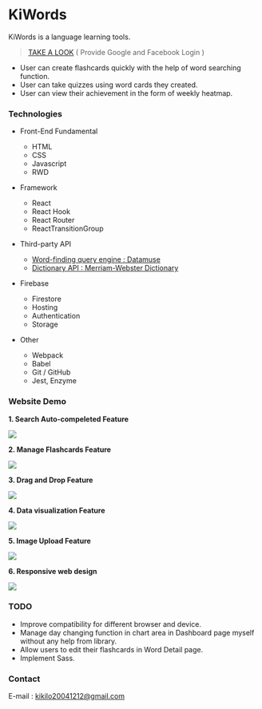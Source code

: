 # KiWords

KiWords is a language learning tools.
>[TAKE A LOOK](https://kiwords-c058b.web.app/) ( Provide Google and Facebook Login )
- User can create flashcards quickly with the help of word searching function.
- User can take quizzes using word cards they created.
- User can view their achievement in the form of weekly heatmap.

### Technologies

- Front-End Fundamental
  - HTML
  - CSS
  - Javascript
  - RWD

- Framework
  - React
  - React Hook
  - React Router
  - ReactTransitionGroup

- Third-party API
  - [Word-finding query engine : Datamuse](https://www.datamuse.com/api/)
  - [Dictionary API : Merriam-Webster Dictionary](https://dictionaryapi.com/)

- Firebase
  - Firestore
  - Hosting
  - Authentication
  - Storage

- Other
  - Webpack
  - Babel
  - Git / GitHub
  - Jest, Enzyme
  
### Website Demo
  
**1.  Search Auto-compeleted Feature**

 <img src="https://i.imgur.com/QU2cYP9.gif"/>
 
**2.  Manage Flashcards Feature**

 <img src="https://i.imgur.com/v5Uaqcr.gif"/>
 
**3.  Drag and Drop Feature**

 <img src="https://i.imgur.com/W0wN2Bb.gif"/>
 
**4.  Data visualization Feature**

 <img src="https://i.imgur.com/zH2IW4Q.gif"/>
 
**5.  Image Upload Feature**

 <img src="https://i.imgur.com/uZdEiFK.gif"/>
 
**6.  Responsive web design**

 <img src="https://i.imgur.com/gLZrZeK.gif"/>
 
### TODO
- Improve compatibility for different browser and device.
- Manage day changing function in chart area in Dashboard page myself without any help from library.
- Allow users to edit their flashcards in Word Detail page.
- Implement Sass.

### Contact
E-mail : kikilo20041212@gmail.com 
